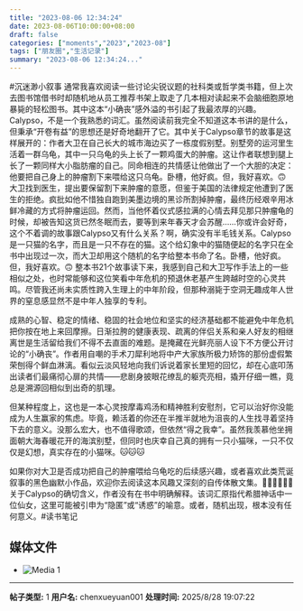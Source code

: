 ```yaml
---
title: "2023-08-06 12:34:24"
date: 2023-08-06T10:00:00+08:00
draft: false
categories: ["moments","2023","2023-08"]
tags: ["朋友圈","生活记录"]
summary: "2023-08-06 12:34:24..."
---
```


#沉迷渺小叙事
​
​通常我喜欢阅读一些讨论尖锐议题的社科类或哲学类书籍，但上次去图书馆借书时却随机地从员工推荐书架上取走了几本相对读起来不会脑细胞原地暴毙的轻松图书。其中这本“小确丧”感外溢的书引起了我最浓厚的兴趣。
​
​Calypso，不是一个我熟悉的词汇。虽然阅读前我完全不知道这本书讲的是什么，但秉承“开卷有益”的思想还是好奇地翻开了它。其中关于Calypso章节的故事是这样展开的：
​
​作者大卫在自己长大的城市海边买了一栋度假别墅。别墅旁的运河里生活着一群乌龟，其中一只乌龟的头上长了一颗鸡蛋大的肿瘤。这让作者联想到腿上长了一颗同样大小脂肪瘤的自己。同命相连的共情感让他做出了一个大胆的决定：他要把自己身上的肿瘤割下来喂给这只乌龟。
​
​卧槽，他好疯。但，我好喜欢。🙃
​
​大卫找到医生，提出要保留割下来肿瘤的意愿，但鉴于美国的法律规定他遭到了医生的拒绝。疯批如他不惜独自跑到美墨边境的黑诊所割掉肿瘤，最终历经艰辛用冰鲜冷藏的方式将肿瘤运回。然而，当他怀着仪式感拉满的心情去拜见那只肿瘤龟的时候，却被告知这货已然冬眠而去，要等到来年春天才会苏醒……
​
​你或许会好奇，这个不着调的故事跟Calypso又有什么关系？啊，确实没有半毛钱关系。Calypso是一只猫的名字，而且是一只不存在的猫。这个给幻象中的猫随便起的名字只在全书中出现过一次，而大卫却用这个随机的名字给整本书命了名。
​
​​卧槽，他好疯。但，我好喜欢。🙃
​
​整本书21个故事读下来，我感到自己和大卫写作手法上的一些相似之处，也时常能够和这位笑看中年危机的预退休老基产生跨越时空的心灵共鸣。尽管我还尚未实质性跨入生理上的中年阶段，但那种溺毙于空洞无趣成年人世界的窒息感显然不是中年人独享的专利。

成熟的心智、稳定的情绪、稳固的社会地位和坚实的经济基础都不能避免中年危机把你按在地上来回摩擦。日渐拉胯的健康表现、疏离的伴侣关系和亲人好友的相继离世是生活留给我们不得不去直面的难题。是掩藏在光鲜亮丽人设下不方便公开讨论的“小确丧”。作者用自嘲的手术刀犀利地将中产大家族所极力矫饰的那份虚假繁荣刨得个鲜血淋漓。看似云淡风轻地向我们诉说着家长里短的回忆，却在心底叩荡出读者们最痛彻心扉的共情——悲剧身披眼花缭乱的躯壳亮相，撬开仔细一瞧，竟总是溯源回相似到出奇的肌理。

但某种程度上，这也是一本心灵按摩毒鸡汤和精神胜利安慰剂，它可以治好你没能成为人生赢家的焦虑。毕竟，赖活着的你还在半推半就地为沮丧的人生找寻着坚持下去的意义。没那么宏大，也不值得歌颂，但依然“得之我幸”。虽然我羡慕他坐拥面朝大海春暖花开的海滨别墅，但同时也庆幸自己真的拥有一只小猫咪，一只不仅仅是幻想，真实存在的小猫咪。
​
🐱🐱🐱

​如果你对大卫是否成功把自己的肿瘤喂给乌龟吃的后续感兴趣，或者喜欢此类荒诞叙事的黑色幽默小作品，欢迎你去阅读这本风趣又深刻的自传体散文集。
​
​🧜🏻🧜🏻🧜🏻
​
关于Calypso的确切含义，作者没有在书中明确解释。该词汇原指代希腊神话中一位仙女，这里可能被引申为“隐匿”或“诱惑”的喻意。或者，随机出现，根本没有任何意义。
​
​#读书笔记

## 媒体文件

- ![Media 1](/Moments/photos/2023-08-06/202308061234240.jpg)

---

**帖子类型:** 1
**用户名:** chenxueyuan001
**处理时间:** 2025/8/28 19:07:22